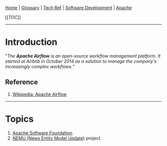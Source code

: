 [Home](/Slalom-LLC/Slalom-Consulting) | [Glossary](/Glossary) | [Tech Ref](/Tech-Ref) | [Software Development](/Tech-Ref/Software-Development) | [Apache](/Tech-Ref/Apache-Software-Foundation)

[[_TOC_]]

---
# Introduction
"_The ***Apache Airflow*** is an open-source workflow management platform. It started at Airbnb in October 2014 as a solution to manage the company's increasingly complex workflows._"

## Reference
1. [Wikipedia: Apache Airflow](https://en.wikipedia.org/wiki/Apache_Airflow)

---
# Topics
1. [Apache Software Foundation](/Tech-Ref/Apache-Software-Foundation).
1. [NEMU (News Entity Model Update)](/Clients/Apple/FruitCo-\(Apple\)/FruitCo-FnB/NEMU-\(News-Entity-Model-Update\)) project.
